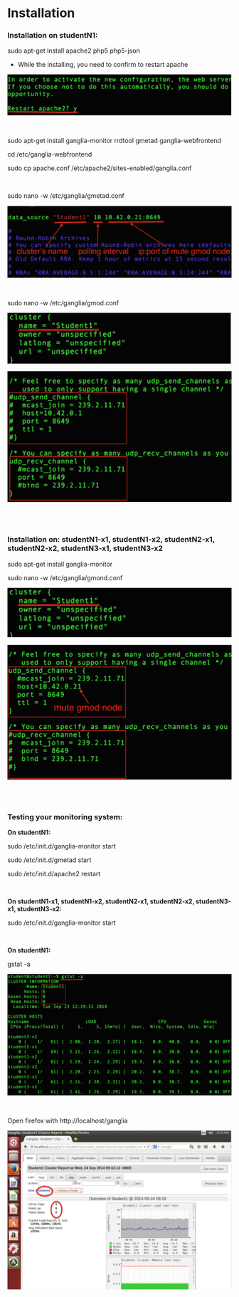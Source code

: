 # Installation

### **Installation on studentN1:**

sudo apt-get install apache2 php5 php5-json

* While the installing, you need to confirm to restart apache

![](https://raw.githubusercontent.com/congqiyuan/tutorial/master/ganglia_cluster/7.png)

<br/>

sudo apt-get install ganglia-monitor rrdtool gmetad ganglia-webfrontend

cd /etc/ganglia-webfrontend

sudo cp apache.conf /etc/apache2/sites-enabled/ganglia.conf

<br/>

sudo nano -w /etc/ganglia/gmetad.conf

![](https://raw.githubusercontent.com/congqiyuan/tutorial/master/ganglia_cluster/8.png)

<br/>

sudo nano -w /etc/ganglia/gmod.conf

![](https://raw.githubusercontent.com/congqiyuan/tutorial/master/ganglia_cluster/9.png)

![](https://raw.githubusercontent.com/congqiyuan/tutorial/master/ganglia_cluster/10.png)

<br/>
<br/>

### **Installation on: studentN1-x1, studentN1-x2, studentN2-x1, studentN2-x2, studentN3-x1, studentN3-x2**

sudo apt-get install ganglia-monitor

sudo nano -w /etc/ganglia/gmond.conf

![](https://raw.githubusercontent.com/congqiyuan/tutorial/master/ganglia_cluster/11.png)

![](https://raw.githubusercontent.com/congqiyuan/tutorial/master/ganglia_cluster/12.png)

<br/>
<br/>


### **Testing your monitoring system:**

**On studentN1:**

sudo /etc/init.d/ganglia-monitor start

sudo /etc/init.d/gmetad start

sudo /etc/init.d/apache2 restart

<br/>

**On studentN1-x1, studentN1-x2, studentN2-x1,
studentN2-x2, studentN3-x1, studentN3-x2:**

sudo /etc/init.d/ganglia-monitor start

<br/>

**On studentN1:**

gstat -a

![](https://raw.githubusercontent.com/congqiyuan/tutorial/master/ganglia_cluster/13.png)

<br/>

Open firefox with http://localhost/ganglia

![](https://raw.githubusercontent.com/congqiyuan/tutorial/master/ganglia_cluster/14.png)

<br/>




